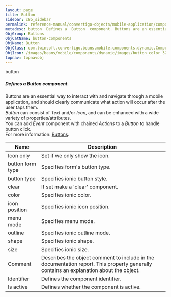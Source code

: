 ```yaml
---
layout: page
title: Button
sidebar: c8o_sidebar
permalink: reference-manual/convertigo-objects/mobile-application/components/button-components/button/
metadesc: button  Defines a  Button  component. Buttons are an essential way to interact with and navigate through a mobile application, and should clearly comm
ObjGroup: Buttons
ObjCatName: button-components
ObjName: Button
ObjClass: com.twinsoft.convertigo.beans.mobile.components.dynamic.ComponentManager$1
ObjIcon: /images/beans/mobile/components/dynamic/images/button_color_32x32.png
topnav: topnavobj
---
```

button<br/>

##### Defines a <i>Button</i> component.<br/>
Buttons are an essential way to interact with and navigate through a mobile application, and should clearly communicate what action will occur after the user taps them.<br/>
<i>Button</i> can consist of <i>Text</i> and/or <i>Icon</i>, and can be enhanced with a wide variety of properties/attributes.<br/>
You can add <i>Event</i> component with chained <i>Actions</i> to a <i>Button</i> to handle button click.<br/>
 For more information: <a href='https://ionicframework.com/docs/v3/components/#buttons' target='_blank'>Buttons</a>.

Name | Description 
--- | ---
Icon only | Set if we only show the icon.
button form type | Specifies form's button type.
button type | Specifies ionic button style.
clear | If set make a 'clear' component.
color | Specifies ionic color.
icon position | Specifies ionic icon position.
menu mode | Specifies menu mode.
outline | Specifies ionic outline mode.
shape | Specifies ionic shape.
size | Specifies ionic size.
Comment | Describes the object comment to include in the documentation report.  This property generally contains an explanation about the object. 
Identifier | Defines the component identifier.  
Is active | Defines whether the component is active. 

